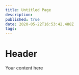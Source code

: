 ```yaml
---
title: Untitled Page
description: 
published: true
date: 2020-05-22T16:53:42.488Z
tags: 
---
```


# Header
Your content here